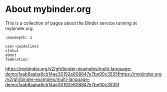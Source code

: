 # About mybinder.org

This is a collection of pages about the Binder service running at mybinder.org.

```{toctree}
:maxdepth: 1

user-guidelines
status
about
federation
```
https://mybinder.org/v2/gh/binder-examples/multi-language-demo/faab8aaba6cb14ae30192e808847e7be90c3535fhttps://mybinder.org/v2/gh/binder-examples/multi-language-demo/faab8aaba6cb14ae30192e808847e7be90c3535f
